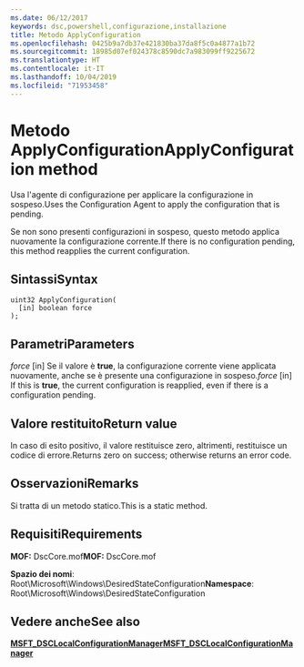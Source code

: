 ```yaml
---
ms.date: 06/12/2017
keywords: dsc,powershell,configurazione,installazione
title: Metodo ApplyConfiguration
ms.openlocfilehash: 0425b9a7db37e421830ba37da8f5c0a4877a1b72
ms.sourcegitcommit: 18985d07ef024378c8590dc7a983099ff9225672
ms.translationtype: HT
ms.contentlocale: it-IT
ms.lasthandoff: 10/04/2019
ms.locfileid: "71953458"
---
```

# <a name="applyconfiguration-method"></a><span data-ttu-id="8615e-103">Metodo ApplyConfiguration</span><span class="sxs-lookup"><span data-stu-id="8615e-103">ApplyConfiguration method</span></span>

<span data-ttu-id="8615e-104">Usa l'agente di configurazione per applicare la configurazione in sospeso.</span><span class="sxs-lookup"><span data-stu-id="8615e-104">Uses the Configuration Agent to apply the configuration that is pending.</span></span>

<span data-ttu-id="8615e-105">Se non sono presenti configurazioni in sospeso, questo metodo applica nuovamente la configurazione corrente.</span><span class="sxs-lookup"><span data-stu-id="8615e-105">If there is no configuration pending, this method reapplies the current configuration.</span></span>

## <a name="syntax"></a><span data-ttu-id="8615e-106">Sintassi</span><span class="sxs-lookup"><span data-stu-id="8615e-106">Syntax</span></span>

```mof
uint32 ApplyConfiguration(
  [in] boolean force
);
```

## <a name="parameters"></a><span data-ttu-id="8615e-107">Parametri</span><span class="sxs-lookup"><span data-stu-id="8615e-107">Parameters</span></span>

<span data-ttu-id="8615e-108">*force* \[in\] Se il valore è **true**, la configurazione corrente viene applicata nuovamente, anche se è presente una configurazione in sospeso.</span><span class="sxs-lookup"><span data-stu-id="8615e-108">*force* \[in\] If this is **true**, the current configuration is reapplied, even if there is a configuration pending.</span></span>

## <a name="return-value"></a><span data-ttu-id="8615e-109">Valore restituito</span><span class="sxs-lookup"><span data-stu-id="8615e-109">Return value</span></span>

<span data-ttu-id="8615e-110">In caso di esito positivo, il valore restituisce zero, altrimenti, restituisce un codice di errore.</span><span class="sxs-lookup"><span data-stu-id="8615e-110">Returns zero on success; otherwise returns an error code.</span></span>

## <a name="remarks"></a><span data-ttu-id="8615e-111">Osservazioni</span><span class="sxs-lookup"><span data-stu-id="8615e-111">Remarks</span></span>

<span data-ttu-id="8615e-112">Si tratta di un metodo statico.</span><span class="sxs-lookup"><span data-stu-id="8615e-112">This is a static method.</span></span>

## <a name="requirements"></a><span data-ttu-id="8615e-113">Requisiti</span><span class="sxs-lookup"><span data-stu-id="8615e-113">Requirements</span></span>

<span data-ttu-id="8615e-114">**MOF:** DscCore.mof</span><span class="sxs-lookup"><span data-stu-id="8615e-114">**MOF:** DscCore.mof</span></span>

<span data-ttu-id="8615e-115">**Spazio dei nomi**: Root\Microsoft\Windows\DesiredStateConfiguration</span><span class="sxs-lookup"><span data-stu-id="8615e-115">**Namespace**: Root\Microsoft\Windows\DesiredStateConfiguration</span></span>

## <a name="see-also"></a><span data-ttu-id="8615e-116">Vedere anche</span><span class="sxs-lookup"><span data-stu-id="8615e-116">See also</span></span>

[<span data-ttu-id="8615e-117">**MSFT_DSCLocalConfigurationManager**</span><span class="sxs-lookup"><span data-stu-id="8615e-117">**MSFT_DSCLocalConfigurationManager**</span></span>](msft-dsclocalconfigurationmanager.md)
